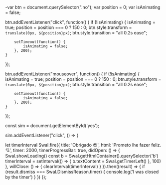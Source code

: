 -var btn = document.querySelector(".no");
var position = 0;
var isAnimating = false;

btn.addEventListener("click", function() {
    if (!isAnimating) {
        isAnimating = true;
        position = position === 0 ? 150 : 0;
        btn.style.transform = `translate(0px, ${position}px)`;
        btn.style.transition = "all 0.2s ease";

        setTimeout(function() {
            isAnimating = false;
        }, 200);
    }
});

btn.addEventListener("mouseover", function() {
    if (!isAnimating) {
        isAnimating = true;
        position = position === 0 ? 150 : 0;
        btn.style.transform = `translate(0px, ${position}px)`;
        btn.style.transition = "all 0.2s ease";

        setTimeout(function() {
            isAnimating = false;
        }, 200);
    }
});

const sim = document.getElementById('yes');

sim.addEventListener("click", () => {

let timerInterval
Swal.fire({
  title: 'Obrigado 😍',
  html: 'Prometo lhe fazer feliz. 💘',
  timer: 2000,
  timerProgressBar: true,
  didOpen: () => {
    Swal.showLoading()
    const b = Swal.getHtmlContainer().querySelector('b')
    timerInterval = setInterval(() => {
      b.textContent = Swal.getTimerLeft()
    }, 100)
  },
  willClose: () => {
    clearInterval(timerInterval)
  }
}).then((result) => {
  if (result.dismiss === Swal.DismissReason.timer) {
    console.log('I was closed by the timer')
  }
})
});

